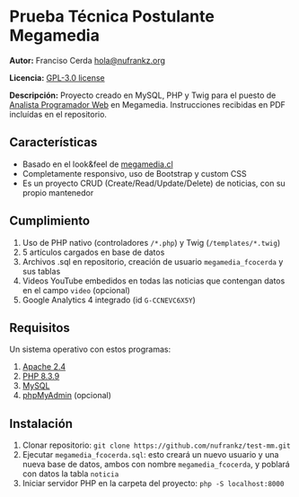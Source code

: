 # Prueba Técnica Postulante Megamedia

**Autor:** Franciso Cerda <hola@nufrankz.org>

**Licencia:** [GPL-3.0 license](https://github.com/nufrankz/test-mm?tab=GPL-3.0-1-ov-file#readme)

**Descripción:** Proyecto creado en MySQL, PHP y Twig para el puesto de [Analista Programador Web](https://mega.trabajando.cl/empleos/ofertas/5719355/Analista-Programador---WEB.html) en Megamedia. Instrucciones recibidas en PDF incluídas en el repositorio.

## Características 

- Basado en el look&feel de [megamedia.cl](https://megamedia.cl/)
- Completamente responsivo, uso de Bootstrap y custom CSS
- Es un proyecto CRUD (Create/Read/Update/Delete) de noticias, con su propio mantenedor

## Cumplimiento

1. Uso de PHP nativo (controladores `/*.php`) y Twig (`/templates/*.twig`)
2. 5 artículos cargados en base de datos
3. Archivos .sql en repositorio, creación de usuario `megamedia_fcocerda` y sus tablas
4. Videos YouTube embedidos en todas las noticias que contengan datos en el campo `video` (opcional)
5. Google Analytics 4 integrado (id `G-CCNEVC6X5Y`)

## Requisitos

Un sistema operativo con estos programas:
1. [Apache 2.4](https://www.apachelounge.com/download/)
2. [PHP 8.3.9](https://php.net)
3. [MySQL](https://www.mysql.com/products/community/)
4. [phpMyAdmin](https://www.phpmyadmin.net/) (opcional)

## Instalación

1. Clonar repositorio: `git clone https://github.com/nufrankz/test-mm.git`
2. Ejecutar `megamedia_fcocerda.sql`: esto creará un nuevo usuario y una nueva base de datos, ambos con nombre `megamedia_fcocerda`, y poblará con datos la tabla `noticia`
3. Iniciar servidor PHP en la carpeta del proyecto: `php -S localhost:8000`